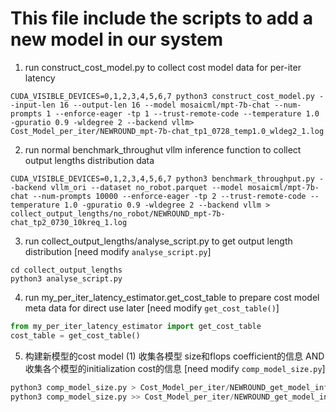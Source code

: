 # This file include the scripts to add a new model in our system

1. run construct_cost_model.py to collect cost model data for per-iter latency

```shell
CUDA_VISIBLE_DEVICES=0,1,2,3,4,5,6,7 python3 construct_cost_model.py --input-len 16 --output-len 16 --model mosaicml/mpt-7b-chat --num-prompts 1 --enforce-eager -tp 1 --trust-remote-code --temperature 1.0 -gpuratio 0.9 -wldegree 2 --backend vllm> Cost_Model_per_iter/NEWROUND_mpt-7b-chat_tp1_0728_temp1.0_wldeg2_1.log
```

2. run normal benchmark_throughut vllm inference function to collect output lengths distribution data

```shell
CUDA_VISIBLE_DEVICES=0,1,2,3,4,5,6,7 python3 benchmark_throughput.py --backend vllm_ori --dataset no_robot.parquet --model mosaicml/mpt-7b-chat --num-prompts 10000 --enforce-eager -tp 2 --trust-remote-code --temperature 1.0 -gpuratio 0.9 -wldegree 2 --backend vllm > collect_output_lengths/no_robot/NEWROUND_mpt-7b-chat_tp2_0730_10kreq_1.log
```

3. run collect_output_lengths/analyse_script.py to get output length distribution [need modify ``analyse_script.py``]

```shell
cd collect_output_lengths
python3 analyse_script.py
```

4. run my_per_iter_latency_estimator.get_cost_table to prepare cost model meta data for direct use later [need modify ``get_cost_table()``]

```python
from my_per_iter_latency_estimator import get_cost_table
cost_table = get_cost_table()
```

5. 构建新模型的cost model (1) 收集各模型 size和flops coefficient的信息 AND 收集各个模型的initialization cost的信息 [need modify ``comp_model_size.py``]

```python
python3 comp_model_size.py > Cost_Model_per_iter/NEWROUND_get_model_info.log 2> Cost_Model_per_iter/NEWROUND_get_model_info.err
python3 comp_model_size.py >> Cost_Model_per_iter/NEWROUND_get_model_info_init_cost.log 2>> Cost_Model_per_iter/NEWROUND_get_model_info_init_cost.err
```
